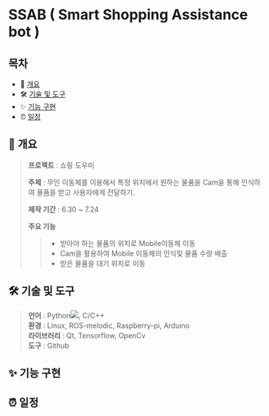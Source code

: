 # SSAB ( Smart Shopping Assistance bot )

## 목차
*  📝 [개요](#-개요)
*  🛠 [기술 및 도구](#-기술-및-도구)
*  ✨ [기능 구현](#-기능_구현)
*  ⏰ [일정](#-일정)

## **📝 개요**
> **프로젝트** : 쇼핑 도우미
> 
> **주제** : 무인 이동체를 이용해서 특정 위치에서 원하는 물품을 Cam을 통해 인식하여 물품을 받고 사용자에게 전달하기.
> 
> **제작 기간** : 6.30 ~ 7.24
> 
> **주요 기능**   
> > * 받아야 하는 물품의 위치로 Mobile이동체 이동   
> > * Cam을 활용하여 Mobile 이동체의 인식및 물품 수량 배출   
> > * 받은 물품을 대기 위치로 이동   



## **🛠 기술 및 도구**   
> **언어** : Python<img src="https://img.shields.io/badge/python-#3776AB? style=flat&logo=python&logoColor=white"/>, C/C++    
> **환경** : Linux, ROS-melodic, Raspberry-pi, Arduino    
> **라이브러리** : Qt, Tensorflow, OpenCv    
> **도구** : Github    


## **✨ 기능 구현**


## **⏰ 일정**

